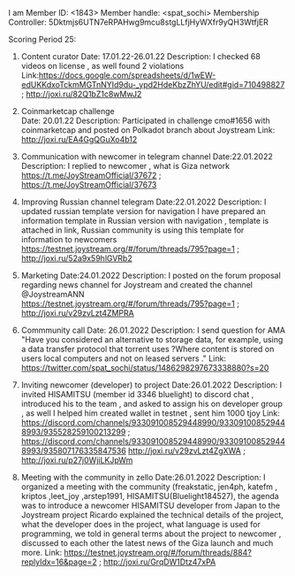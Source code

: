 I am
Member ID: <1843>
Member handle: <spat_sochi>
Membership Controller: 5Dktmjs6UTN7eRPAHwg9mcu8stgLLfjHyWXfr9yQH3WtfjER

Scoring Period 25:

1. Content curator 
Date: 17.01.22-26.01.22
Description: I checked 68 videos on license , as well found 2 violations 
Link:https://docs.google.com/spreadsheets/d/1wEW-edUKKdxoTckmMGTnNYId9du-_ypd2HdeKbzZhYU/edit#gid=710498827 ; http://joxi.ru/82Q1bZ1c8wMwJ2

2. Coinmarketcap challenge  
Date: 20.01.22
Description: Participated  in challenge cmo#1656  with coinmarketcap and posted on Polkadot branch about Joystream 
Link: http://joxi.ru/EA4GgQGuXo4b12

3. Communication with newcomer in telegram channel
Date:22.01.2022
Description: I replied to newcomer , what is Giza network
https://t.me/JoyStreamOfficial/37672 ; https://t.me/JoyStreamOfficial/37673

4. Improving Russian channel telegram
Date:22.01.2022
Description: I updated russian template version for navigation  I have prepared an information template in Russian version with navigation , template is attached in link, Russian community is using this template for information to newcomers 
https://testnet.joystream.org/#/forum/threads/795?page=1 ;  http://joxi.ru/52a9x59hlGVRb2

5. Marketing 
Date:24.01.2022
Description: I posted on the forum proposal regarding news channel for Joystream and created the channel @JoystreamANN  
https://testnet.joystream.org/#/forum/threads/795?page=1 ; http://joxi.ru/v29zvLzt4ZMPRA  

6. Commmunity call
Date: 26.01.2022
Description: I send question for AMA  "Have you considered an alternative to storage data, for example, using a data transfer protocol that torrent uses ?Where content is stored on users  local computers and not on leased servers ."
Link:  https://twitter.com/spat_sochi/status/1486298297673338880?s=20

7. Inviting newcomer (developer) to project
Date:26.01.2022
Description: I invited HISAMITSU (member id 3346 bluelight) to discord chat  , introduced his to the team , and asked to assign his on developer group , as well I helped him created wallet in testnet , sent him 1000 tjoy 
Link: https://discord.com/channels/933091008529448990/933091008529448993/935528259100213299 ; https://discord.com/channels/933091008529448990/933091008529448993/935807176335847536
http://joxi.ru/v29zvLzt4ZgXWA ; http://joxi.ru/p27j0WjiLKJpWm

8. Meeting with the community in zello
Date:26.01.2022
Description: I organized a meeting with the community (freakstatic, jen4ph, katefm , kriptos ,leet_joy ,arstep1991, HISAMITSU(Bluelight184527), the agenda was to introduce a newcomer HISAMITSU developer from Japan to the Joystream project
Ricardo explained the technical details of the project, what the developer does in the project, what language is used for programming, we told in general terms about the project to newcomer ,
discussed to each other  the latest news of the Giza launch and much more.
Link: https://testnet.joystream.org/#/forum/threads/884?replyIdx=16&page=2 ; http://joxi.ru/GrqDW1Dtz47xPA

